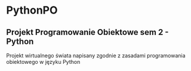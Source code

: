 # PythonPO
## Projekt Programowanie Obiektowe sem 2 - Python
Projekt wirtualnego świata napisany zgodnie z zasadami programowania obiektowego w języku Python
